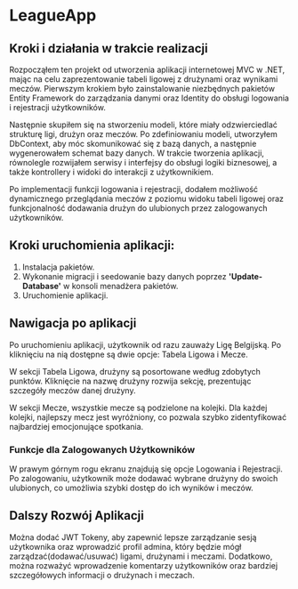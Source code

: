 # LeagueApp
## Kroki i działania w trakcie realizacji
Rozpocząłem ten projekt od utworzenia aplikacji internetowej MVC w .NET, mając na celu zaprezentowanie tabeli ligowej z drużynami oraz wynikami meczów. Pierwszym krokiem było zainstalowanie niezbędnych pakietów Entity Framework do zarządzania danymi oraz Identity do obsługi logowania i rejestracji użytkowników.

Następnie skupiłem się na stworzeniu modeli, które miały odzwierciedlać strukturę ligi, drużyn oraz meczów. Po zdefiniowaniu modeli, utworzyłem DbContext, aby móc skomunikować się z bazą danych, a następnie wygenerowałem schemat bazy danych. W trakcie tworzenia aplikacji, równolegle rozwijałem serwisy i interfejsy do obsługi logiki biznesowej, a także kontrollery i widoki do interakcji z użytkownikiem.

Po implementacji funkcji logowania i rejestracji, dodałem możliwość dynamicznego przeglądania meczów z poziomu widoku tabeli ligowej oraz funkcjonalność dodawania drużyn do ulubionych przez zalogowanych użytkowników.

## Kroki uruchomienia aplikacji:
1. Instalacja pakietów.
2. Wykonanie migracji i seedowanie bazy danych poprzez **'Update-Database'** w konsoli menadżera pakietów.
3. Uruchomienie aplikacji.

## Nawigacja po aplikacji
Po uruchomieniu aplikacji, użytkownik od razu zauważy Ligę Belgijską. Po kliknięciu na nią dostępne są dwie opcje: Tabela Ligowa i Mecze.

W sekcji Tabela Ligowa, drużyny są posortowane według zdobytych punktów. Kliknięcie na nazwę drużyny rozwija sekcję, prezentując szczegóły meczów danej drużyny.

W sekcji Mecze, wszystkie mecze są podzielone na kolejki. Dla każdej kolejki, najlepszy mecz jest wyróżniony, co pozwala szybko zidentyfikować najbardziej emocjonujące spotkania.

### Funkcje dla Zalogowanych Użytkowników
W prawym górnym rogu ekranu znajdują się opcje Logowania i Rejestracji. Po zalogowaniu, użytkownik może dodawać wybrane drużyny do swoich ulubionych, co umożliwia szybki dostęp do ich wyników i meczów.

## Dalszy Rozwój Aplikacji
Można dodać JWT Tokeny, aby zapewnić lepsze zarządzanie sesją użytkownika oraz wprowadzić profil admina, który będzie mógł zarządzać(dodawać/usuwać) ligami, drużynami i meczami. Dodatkowo, można rozważyć wprowadzenie komentarzy użytkowników oraz bardziej szczegółowych informacji o drużynach i meczach.
